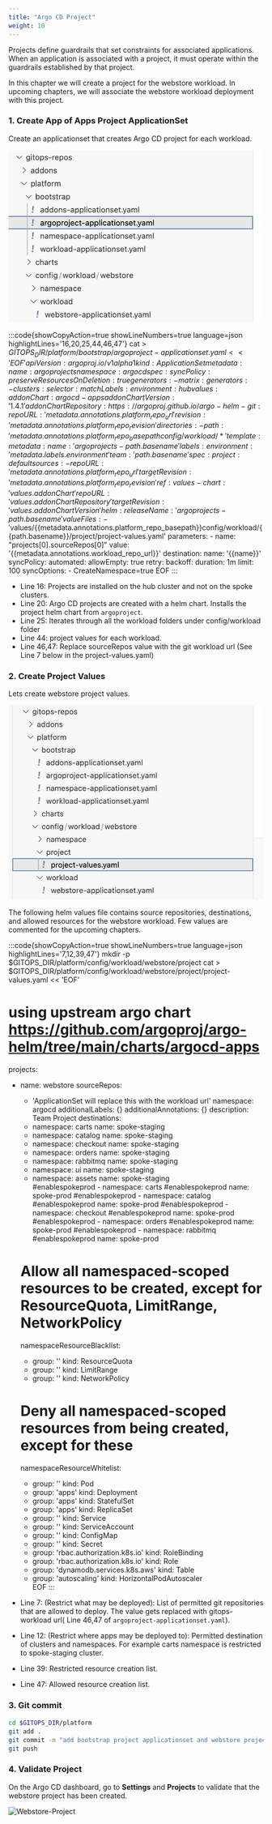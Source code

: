 ```yaml
---
title: "Argo CD Project"
weight: 10
---
```


Projects define guardrails that set constraints for associated applications. When an application is associated with a project, it must operate within the guardrails established by that project.

In this chapter we will create a project for the webstore workload. In upcoming chapters, we will associate the webstore workload deployment with this project.

### 1. Create App of Apps Project ApplicationSet

Create an applicationset that creates Argo CD project for each workload.

![Project AppofApps](/static/images/project-applicationset.jpg)

<!-- prettier-ignore-start -->
:::code{showCopyAction=true showLineNumbers=true language=json highlightLines='16,20,25,44,46,47'}
cat > $GITOPS_DIR/platform/bootstrap/argoproject-applicationset.yaml << 'EOF'
apiVersion: argoproj.io/v1alpha1
kind: ApplicationSet
metadata:
  name: argoprojects
  namespace: argocd
spec:
  syncPolicy:
    preserveResourcesOnDeletion: true
  generators:
    - matrix:
        generators:
          - clusters:
              selector:
                matchLabels:
                  environment: hub
              values:
                addonChart: argocd-apps
                addonChartVersion: '1.4.1'
                addonChartRepository: https://argoproj.github.io/argo-helm
          - git:
              repoURL: '{{metadata.annotations.platform_repo_url}}'
              revision: '{{metadata.annotations.platform_repo_revision}}'
              directories:
                - path: '{{metadata.annotations.platform_repo_basepath}}config/workload/*'
  template:
    metadata:
      name: 'argoprojects-{{path.basename}}'
      labels:
        environment: '{{metadata.labels.environment}}'
        team: '{{path.basename}}'
    spec:
      project: default
      sources:
        - repoURL: '{{metadata.annotations.platform_repo_url}}'
          targetRevision: '{{metadata.annotations.platform_repo_revision}}'
          ref: values
        - chart: '{{values.addonChart}}'
          repoURL: '{{values.addonChartRepository}}'
          targetRevision: '{{values.addonChartVersion}}'
      helm:
        releaseName: 'argoprojects-{{path.basename}}'
        valueFiles:
          - '$values/{{metadata.annotations.platform_repo_basepath}}config/workload/{{path.basename}}/project/project-values.yaml'
        parameters:
          - name: "projects[0].sourceRepos[0]"
            value: '{{metadata.annotations.workload_repo_url}}'
      destination:
        name: '{{name}}'
      syncPolicy:
        automated:
          allowEmpty: true
        retry:
          backoff:
            duration: 1m
            limit: 100
        syncOptions:
          - CreateNamespace=true
EOF
:::
<!-- prettier-ignore-end -->

- Line 16: Projects are installed on the hub cluster and not on the spoke clusters.
- Line 20: Argo CD projects are created with a helm chart. Installs the project helm chart from `argoproject`.
- Line 25: Iterates through all the workload folders under config/workload folder
- Line 44: project values for each workload.
- Line 46,47: Replace sourceRepos value with the git workload url (See Line 7 below in the project-values.yaml)

### 2. Create Project Values

Lets create webstore project values.

![project-values](/static/images/project-values.jpg)

The following helm values file contains source repositories, destinations, and allowed resources for the webstore workload. Few values are commented for the upcoming chapters.

:::code{showCopyAction=true showLineNumbers=true language=json highlightLines='7,12,39,47'}
mkdir -p $GITOPS_DIR/platform/config/workload/webstore/project
cat > $GITOPS_DIR/platform/config/workload/webstore/project/project-values.yaml << 'EOF'

# using upstream argo chart https://github.com/argoproj/argo-helm/tree/main/charts/argocd-apps

projects:

- name: webstore
  sourceRepos:

  - 'ApplicationSet will replace this with the workload url'
    namespace: argocd
    additionalLabels: {}
    additionalAnnotations: {}
    description: Team Project
    destinations:
  - namespace: carts
    name: spoke-staging
  - namespace: catalog
    name: spoke-staging
  - namespace: checkout
    name: spoke-staging
  - namespace: orders
    name: spoke-staging
  - namespace: rabbitmq
    name: spoke-staging
  - namespace: ui
    name: spoke-staging
  - namespace: assets
    name: spoke-staging  
    #enablespokeprod - namespace: carts
    #enablespokeprod name: spoke-prod
    #enablespokeprod - namespace: catalog
    #enablespokeprod name: spoke-prod
    #enablespokeprod - namespace: checkout
    #enablespokeprod name: spoke-prod
    #enablespokeprod - namespace: orders
    #enablespokeprod name: spoke-prod
    #enablespokeprod - namespace: rabbitmq
    #enablespokeprod name: spoke-prod

  # Allow all namespaced-scoped resources to be created, except for ResourceQuota, LimitRange, NetworkPolicy

  namespaceResourceBlacklist:

  - group: ''
    kind: ResourceQuota
  - group: ''
    kind: LimitRange
  - group: ''
    kind: NetworkPolicy

  # Deny all namespaced-scoped resources from being created, except for these

  namespaceResourceWhitelist:

  - group: ''
    kind: Pod
  - group: 'apps'
    kind: Deployment
  - group: 'apps'
    kind: StatefulSet
  - group: 'apps'
    kind: ReplicaSet
  - group: ''
    kind: Service
  - group: ''
    kind: ServiceAccount
  - group: ''
    kind: ConfigMap
  - group: ''
    kind: Secret
  - group: 'rbac.authorization.k8s.io'
    kind: RoleBinding
  - group: 'rbac.authorization.k8s.io'
    kind: Role
  - group: 'dynamodb.services.k8s.aws'
    kind: Table
  - group: 'autoscaling'
    kind: HorizontalPodAutoscaler  
    EOF
    :::

- Line 7: (Restrict what may be deployed): List of permitted git repositories that are allowed to deploy. The value gets replaced with gitops-workload url( Line 46,47 of `argoproject-applicationset.yaml`).
- Line 12: (Restrict where apps may be deployed to): Permitted destination of clusters and namespaces. For example carts namespace is restricted to spoke-staging cluster.
- Line 39: Restricted resource creation list.
- Line 47: Allowed resource creation list.

### 3. Git commit

```bash
cd $GITOPS_DIR/platform
git add .
git commit -m "add bootstrap project applicationset and webstore project values"
git push
```

### 4. Validate Project

On the Argo CD dashboard, go to **Settings** and **Projects** to validate that the webstore project has been created.

![Webstore-Project](/static/images/webstore-project.png)
